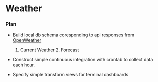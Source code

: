 # Weather

### Plan
* Build local db schema coresponding to api responses from [OpenWeather](https://openweathermap.org/)
	1. Current Weather
        2. Forecast

* Construct simple continuous integration with crontab to collect data each hour.

* Specify simple transform views for terminal dashboards
